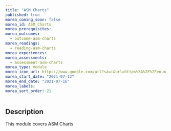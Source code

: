 ```yaml
---
title: "ASM Charts"
published: true
morea_coming_soon: false
morea_id: ASM_Charts
morea_prerequisites:
morea_outcomes:
  - outcome-asm-charts
morea_readings:
  - reading-asm-charts
morea_experiences:
morea_assessments:
  - assessment-asm-charts
morea_type: module
morea_icon_url: https://www.google.com/url?sa=i&url=https%3A%2F%2Fen.m.wikipedia.org%2Fwiki%2FFile%3AASM_Chart_Decision_Box.svg&psig=AOvVaw0hKGLpr7RjWd0LFYugq4ja&ust=1701561252284000&source=images&cd=vfe&opi=89978449&ved=0CBIQjRxqFwoTCIjZ5eG374IDFQAAAAAdAAAAABAL
morea_start_date: "2021-07-12"
morea_end_date: "2021-07-16"
morea_labels:
morea_sort_order: 21
---
```


## Description

This module covers ASM Charts

